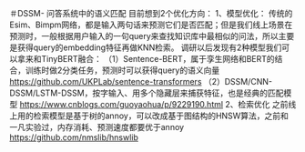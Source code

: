 ＃DSSM-
问答系统中的语义匹配
目前想到2个优化方向：
1、模型优化：
传统的Esim、Bimpm网络，都是输入两句话来预测它们是否匹配；但是我们线上场景在预测时，一般根据用户输入的一句query来查找知识库中最相似的问法，所以主要是获得query的embedding特征再做KNN检索。
调研以后发现有2种模型我们可以拿来和TinyBERT融合：
（1）Sentence-BERT，属于孪生网络和BERT的结合，训练时做2分类任务，预测时可以获得query的语义向量
https://github.com/UKPLab/sentence-transformers
（2）DSSM/CNN-DSSM/LSTM-DSSM，按字输入、用多个隐藏层来捕获特征，也是经典的匹配模型
https://www.cnblogs.com/guoyaohua/p/9229190.html
2、检索优化
之前线上用的检索模型是基于树的annoy，可以改成基于图结构的HNSW算法，之前和一凡实验过，内存消耗、预测速度都要优于annoy
https://github.com/nmslib/hnswlib

